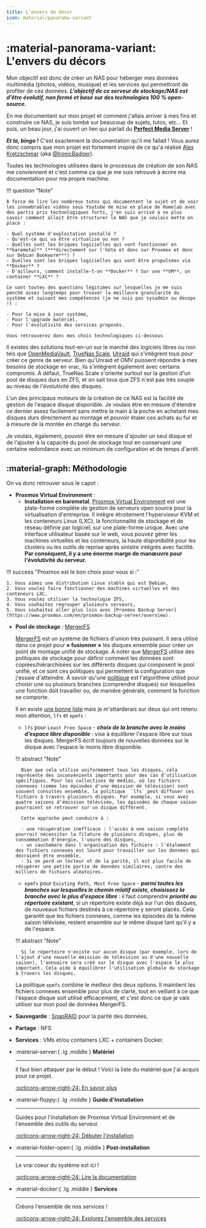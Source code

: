 ```yaml
---
title: L'envers du décor
icon: material/panorama-variant
---
```


# **:material-panorama-variant: L'envers du décors**

Mon objectif est donc de créer un NAS pour héberger mes données multimédia (photos, vidéos, musique) et les services qui permettront de profiter de ces données. ***L'objectif de ce serveur de stockage/NAS est d'être évolutif, non fermé et basé sur des technologies 100 % open-source.***

En me documentant sur mon projet et comment j'allais arriver à mes fins et construire ce NAS, je suis tombé sur beaucoup de sujets, tutos, etc... Et puis, un beau jour, j'ai ouvert un lien qui parlait du **[Perfect Media Server](https://perfectmediaserver.com/)** !

***Et la, bingo !*** C'est exactement la documentation qu'il me fallait ! Vous aurez donc compris que mon projet est fortement inspiré de ce qu'a réalisé [Alex Kretzschmar](https://www.linkedin.com/in/alex-kretzschmar/) (aka [@IronicBadger](https://twitter.com/ironicbadger)).

Toutes les technologies utilisées dans le processus de création de son NAS me conviennent et c'est comme ça que je me suis retrouvé à écrire ma documentation pour ma propre machine.

!!! question "Note"

    À force de lire les nombreux tutos qui documentent le sujet et de voir les innombrables vidéos sous Youtube de mise en place de Homelab avec des partis pris technologiques forts, j'en suis arrivé à ne plus savoir comment allait être structurer le NAS que je voulais mette en place :

    - Quel système d'exploitation installé ?
    - Qu'est-ce qui va être virtualisé ou non ?
    - Quelles sont les briques logicielles qui vont fonctionner en **baremetal** (***directement sur l'hôte et donc sur Proxmox et donc sur Debian Bookworm***) ?
    - Quelles sont les briques logicielles qui vont être propulsées via **Docker** ?
    - D'ailleurs, comment installe-t-on **Docker** ? Sur une **VM**, un container **LXC** ?

    Ce sont toutes des questions légitimes sur lesquelles je me suis penché assez longtemps pour trouver la meilleure granularité du système et suivant mes compétences (je ne suis pas sysadmin ou devops !) :

    - Pour la mise à jour système,
    - Pour l'upgrade matériel,
    - Pour l'évolutivité des services proposés.

    Vous retrouverez donc mes choix technologiques ci-dessous

Il existes des solutions tout-en-un sur le marché des logiciels libres ou non tels que [OpenMediaVault](https://www.openmediavault.org/), [TrueNas Scale](https://www.truenas.com/truenas-scale/), [Unraid](https://unraid.net/fr) qui s'intègrent tous pour créer ce genre de serveur. Bien qu'Unraid et OMV puissent répondre à mes besoins de stockage en vrac, ils s'intègrent également avec certains compromis. À défaut, TrueNas Scale s'oriente surtout sur la gestion d'un pool de disques durs en ZFS, et on sait tous que ZFS n'est pas très souple au niveau de l'évolutivité des disques.

L'un des principaux moteurs de la création de ce NAS est la facilité de gestion de l'espace disque disponible. Je voulais être en mesure d'étendre ce dernier assez facilement sans mettre la main à la poche en achetant mes disques durs directement au montage et pouvoir étaler ces achats au fur et à mesure de la montée en charge du serveur.

Je voulais, également, pouvoir être en mesure d'ajouter un seul disque et de l'ajouter à la capacité du pool de stockage tout en conservant une certaine redondance avec un minimum de configuration et de temps d'arrêt.

## :material-graph: **Méthodologie**

On va donc retrouver sous le capot :

- **Proxmox Virtual Environment** :
    - **Installation en baremetal**, [Proxmox Virtual Environment](https://www.proxmox.com/en/proxmox-virtual-environment/overview) est une plate-forme complète de gestion de serveurs open source pour la virtualisation d'entreprise. Il intègre étroitement l'hyperviseur KVM et les conteneurs Linux (LXC), la fonctionnalité de stockage et de réseau définie par logiciel, sur une plate-forme unique. Avec une interface utilisateur basée sur le web, vous pouvez gérer les machines virtuelles et les conteneurs, la haute disponibilité pour les clusters ou les outils de reprise après sinistre intégrés avec facilité. **Par conséquent, il y a une énorme marge de manœuvre pour l'évolutivité du serveur.**

!!! success "Proxmox est le bon choix pour vous si :"

    1. Vous aimez une distribution Linux stable qui est Debian,
    2. Vous voulez faire fonctionner des machines virtuelles et des conteneurs LXC,
    3. Vous voulez utiliser la technologie ZFS,
    4. Vous souhaitez regrouper plusieurs serveurs,
    5. Vous souhaitez aller plus loin avec [Proxmox Backup Server](https://www.proxmox.com/en/proxmox-backup-server/overview).


- **Pool de stockage** : [MergerFS](https://github.com/trapexit/mergerfs) 

    [MergerFS](https://github.com/trapexit/mergerfs) est un système de fichiers d'union très puissant. Il sera utilisé dans ce projet pour **« fusionner »** les disques ensemble pour créer un point de montage unifié de stockage. À noter que [MergerFS](https://github.com/trapexit/mergerfs) utilise des politiques de stockage pour définir comment les données sont copiées/hiérarchisées sur les différents disques qui composent le pool unifié, et ce sont ces politiques qui permettent la configuration que j'essaie d'atteindre. À savoir qu'une [politique](https://github.com/trapexit/mergerfs?tab=readme-ov-file#policies) est l'algorithme utilisé pour choisir une ou plusieurs branches (comprendre disques) sur lesquelles une fonction doit travailler ou, de manière générale, comment la fonction se comporte.
    
    Il en existe [une bonne liste](https://github.com/trapexit/mergerfs?tab=readme-ov-file#policies) mais je m'attarderais sur deux qui ont retenu mon attention, `lfs` et `epmfs` :
    
    - `lfs` pour `Least Free Space` - ***choix de la branche avec le moins d’espace libre disponible*** : vise à équilibrer l'espace libre sur tous les disques. MergerFS écrit toujours de nouvelles données sur le disque avec l'espace le moins libre disponible.

    !!! abstract "Note"

        Bien que cela utilise uniformément tous les disques, cela représente des inconvénients importants pour des cas d'utilisation spécifiques. Pour les collections de médias, où les fichiers connexes (comme les épisodes d'une émission de télévision) sont souvent consultés ensemble, la politique  `lfs` peut diffuser ces fichiers à travers plusieurs disques. Par exemple, si vous avez quatre saisons d'émission télévisée, les épisodes de chaque saison pourraient se retrouver sur un disque différent.

        Cette approche peut conduire à :

        - une récupération inefficace : l'accès à une saison complète pourrait nécessiter la filature de plusieurs disques, plus de consommation d'énergie, l'usure des disques,
        - un cauchemare dans l'organisation des fichiers : l'étalement des fichiers connexes est lourd pour travailler sur les données qui devraient être ensemble,
        - Si on perd un lecteur et de la parité, il est plus facile de récupérer une petite partie de données similaires, contre des milliers de fichiers aléatoires.

    - `epmfs` pour `Existing Path, Most Free Space` - ***parmi toutes les branches sur lesquelles le chemin relatif existe, choisissez la branche avec le plus d'espace libre*** : il faut comprendre ***priorité au répertoire existant***, si un répertoire existe déjà sur l'un des disques, de nouveaux fichiers destinés à ce répertoire y seront placés. Cela garantit que les fichiers connexes, comme les épisodes de la même saison télévisée, restent ensemble sur le même disque tant qu'il y a de l'espace.

    !!! abstract "Note"

        Si le répertoire n'existe sur aucun disque (par exemple, lors de l'ajout d'une nouvelle émission de télévision ou d'une nouvelle saison), l'annuaire sera créé sur le disque avec l'espace le plus important. Cela aide à équilibrer l'utilisation globale du stockage à travers les disques.

    La politique `epmfs` combine le meilleur des deux options. Il maintient les fichiers connexes ensemble pour plus de clarté, tout en veillant à ce que l'espace disque soit utilisé efficacement, et c'est donc ce que je vais utiliser sur mon pool de données MergerFS.


- **Sauvegarde** : [SnapRAID](http://www.snapraid.it/) pour la parité des données,
- **Partage** : NFS
- **Services** : VMs et/ou containers LXC + containers Docker.


<div class="grid cards" markdown>

-   :material-server:{ .lg .middle } **Matériel**

    ---

    Il faut bien attaquer par le début ! Voici la liste du matériel que j'ai acquis pour ce projet.

    [:octicons-arrow-right-24: En savoir plus](/perfect-homelab/tech-stack/hardware/)

-   :material-floppy:{ .lg .middle } **Guide d'installation**

    ---

    Guides pour l'installation de Proxmox Virtual Environment et de l'ensemble des outils du serveur.

    [:octicons-arrow-right-24: Débuter l'installation](/perfect-homelab/installation/proxmox/)

-   :material-folder-open:{ .lg .middle } **Post-installation**

    ---

    Le vrai coeur du système est ici !

    [:octicons-arrow-right-24: Lire la documentation](/perfect-homelab/post-install/)

-   :material-docker:{ .lg .middle } **Services**

    ---

    Créons l'ensemble de nos services !

    [:octicons-arrow-right-24: Explorez l'ensemble des services](/perfect-homelab/services/)

</div>
